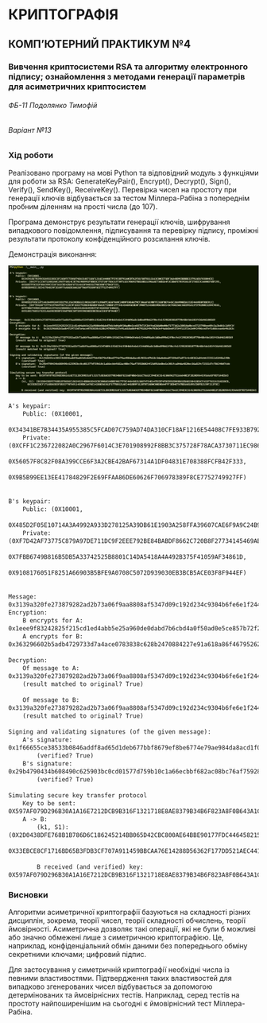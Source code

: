 # КРИПТОГРАФІЯ

## КОМП’ЮТЕРНИЙ ПРАКТИКУМ №4

### Вивчення криптосистеми RSA та алгоритму електронного підпису; ознайомлення з методами генерації параметрів для асиметричних криптосистем

###### ФБ-11 Подолянко Тимофій

###### Варіант №13

### Хід роботи

Реалізовано програму на мові Python та відповідний модуль з функціями для роботи за RSA: GenerateKeyPair(), Encrypt(), Decrypt(), Sign(), Verify(), SendKey(), ReceiveKey(). Перевірка чисел на простоту при генерації ключів відбувається за тестом Міллера-Рабіна з попереднім пробним діленням на прості числа (до 107).

Програма демонструє результати генерації ключів, шифрування випадкового повідомлення, підписування та перевірку підпису, проміжні результати протоколу конфіденційного розсилання ключів.

Демонстрація виконання:

![](./example0.png)

```
A's keypair:
    Public: (0X10001,
        0X34341BE7B34435A955385C5FCAD07C759AD74DA310CF18AF1216E54408C7FE933B792A0CB762FD1F8878115163C80CE75DF36A48D9CBDBBE53791AD1F03804CD)
    Private: (0XCFF1C236722082A0C2967F6014C3E701908992F8BB3C375728F78ACA3730711EC986927B828B11596AAE736B5A4F2C5B6FE70392615F27AEE3CA600EF6BF291,
        0X56057F8C82F08A399CCE6F3A2CBE42BAF67314A1DF04831E708388FCFB42F333,
        0X9B5B99EE13EE41784829F2E69FFAA86DE60626F706978389F8CE7752749927FF)


B's keypair:
    Public: (0X10001,
        0X485D2F05E10714A3A4992A933D278125A39DB61E1903A258FFA39607CAE6F9A9C24B9FE010A79CF20AAF619BFFE358FBEF645C28A990EDA332E44A9E0FDDE913)
    Private: (0XF7D42AF73775C879A97DE711DC9F2EEE792BE84BABDF8662C720B8F27734145469AE8E0F3908715458D59D63DE145C950256E36ED95A1575702B0E5284C9E61,
        0X7FBB6749B816B5DB5A33742525B8801C14DA5418A4A492B375F41059AF34861D,
        0X9108176051F8251A66903B5BFE9A0708C5072D939030EB3BCB5ACE03F8F944EF)


Message:  0x3139a320fe273879282ad2b73a06f9aa8808af5347d09c192d234c9304b6fe6e1f244d96a8c5d8ed99b62f9bcfe1f298203010779b48bfde105f436d46100569
Encryption:
    B encrypts for A:  0x1eee9f83242825f215cd1ed4abb5e25a960de0dabd7b6cbd4a0f50ad0e5ce857b72f2bffed266d0e00e71773d2a38010a0bce5725798bee09c5a3bdb5c2d9f3f
    A encrypts for B:  0x363296602b5adb4729733d7a4ace0783838c628b2470884227e91a618a86f4679526249e703b3ef4a6d5edf5754f11572e2e043f06ced7ef1d66ceae6e4b263c

Decryption:
    Of message to A:  0x3139a320fe273879282ad2b73a06f9aa8808af5347d09c192d234c9304b6fe6e1f244d96a8c5d8ed99b62f9bcfe1f298203010779b48bfde105f436d46100569
    (result matched to original? True)

    Of message to B: 0x3139a320fe273879282ad2b73a06f9aa8808af5347d09c192d234c9304b6fe6e1f244d96a8c5d8ed99b62f9bcfe1f298203010779b48bfde105f436d46100569
    (result matched to original? True)

Signing and validating signatures (of the given message):
    A's signature:  0x1f66655ce38533b0846addf8ad65d1deb677bbf8679ef8be6774e79ae984da8acd1f035cd7b18c3dadedea87359e67a873c4c60362a84cbb333511d1048a190b
        (verified? True)
    B's signature:  0x29b4790434b608490c625903bc0cd01577d759b10c1a66ecbbf682ac08bc76af759286024f25d916e8be1e301fca84da4820ec56a829c7255167c786340d7cbb
        (verified? True)

Simulating secure key transfer protocol
    Key to be sent: 0X597AF079D296B30A1A16E7212DCB9B316F1321718E8AE8379B34B6F823A8F0B643A1C76A2C394E5C5141506962752AA640E2F2B20D9A4195AAA5F9EF5A4EDA3
    A -> B:
        (k1, S1): (0X2D0438DFE768B1B786D6C186245214BB065D42CBC800AE64BBE90177FDC4464582158674754EA47ECB74FDCD91ED05B61EBAB250418E6CFA52F7652A35AD20CB,
            0X33EBCE8CF1716BD65B3FDB3CF707A911459BBCAA76E14288D56362F177DD521AEC441DB9F512878726D0C08E0DA4FFF3EB4E7A7BE6A81891CD8FB2159F212F5E)

        B received (and verified) key: 0X597AF079D296B30A1A16E7212DCB9B316F1321718E8AE8379B34B6F823A8F0B643A1C76A2C394E5C5141506962752AA640E2F2B20D9A4195AAA5F9EF5A4EDA3
```

### Висновки

Алгоритми асиметричної криптографії базуються на складності різних дисциплін, зокрема, теорії чисел, теорії складності обчислень, теорії ймовірності. Асиметрична дозволяє такі операції, які не були б можливі або значно обмежені лише з симетричною криптографією. Це, наприклад, конфіденціальний обмін даними без попереднього обміну секретними ключами; цифровий підпис.

Для застосування у симетричній криптографії необхідні числа із певними властивостями. Підтвердження таких властивостей для випадково згенерованих чисел відбувається за допомогою детермінованих та ймовірнісних тестів. Наприклад, серед тестів на простоту найпоширенішим на  сьогодні є ймовірнісний тест Міллера-Рабіна. 


